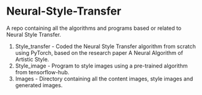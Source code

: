 # Neural-Style-Transfer
A repo containing all the algorithms and programs based or related to Neural Style Transfer.

1. Style_transfer - Coded the Neural Style Transfer algorithm from scratch using PyTorch, based on the research paper A Neural Algorithm of Artistic Style.
2. Style_image - Program to style images using a pre-trained algorithm from tensorflow-hub. 
3. Images - Directory containing all the content images, style images and generated images.
